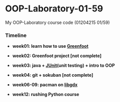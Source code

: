 # OOP-Laboratory-01-59

My OOP-Laboratory course code (01204215 01/59)

### Timeline

* __week01: learn how to use [Greenfoot](www.greenfoot.org)__

* __week02: Greenfoot project [not complete]__

* __week03: java + [JUnit](www.junit.org)(unit testing) + intro to OOP__

* __week04: git + sokuban [not complete]__

* __week06-09: pacman on [libgdx](https://libgdx.badlogicgames.com)__

* __week12: rushing Python course__

